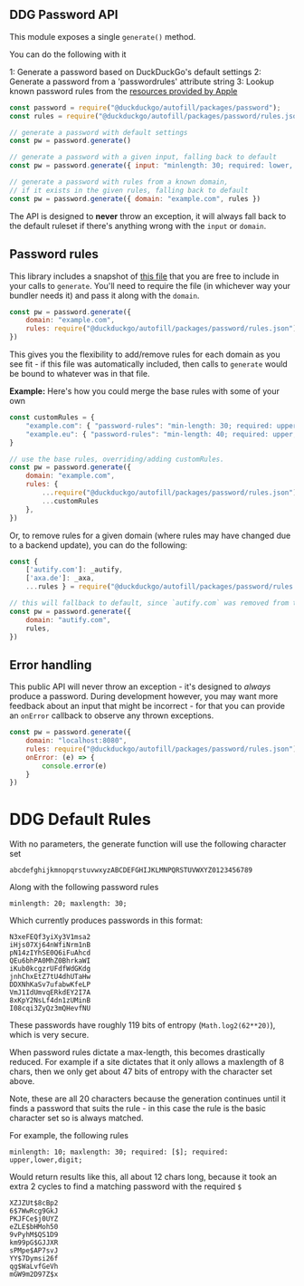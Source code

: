 ## DDG Password API

This module exposes a single `generate()` method.

You can do the following with it

1: Generate a password based on DuckDuckGo's default settings
2: Generate a password from a 'passwordrules' attribute string
3: Lookup known password rules from the [resources provided by Apple](https://github.com/apple/password-manager-resources)


```javascript
const password = require("@duckduckgo/autofill/packages/password");
const rules = require("@duckduckgo/autofill/packages/password/rules.json");

// generate a password with default settings
const pw = password.generate()

// generate a password with a given input, falling back to default
const pw = password.generate({ input: "minlength: 30; required: lower, upper;"})

// generate a password with rules from a known domain,
// if it exists in the given rules, falling back to default
const pw = password.generate({ domain: "example.com", rules })
```

The API is designed to **never** throw an exception, it will always fall back to the default ruleset if there's
anything wrong with the `input` or `domain`.

## Password rules

This library includes a snapshot of [this file](https://github.com/apple/password-manager-resources/blob/main/quirks/password-rules.json) that you are free to include in your calls to `generate`. You'll need to require the file (in whichever way your bundler needs it) and pass it along with the `domain`. 

```javascript
const pw = password.generate({ 
    domain: "example.com",
    rules: require("@duckduckgo/autofill/packages/password/rules.json"),
})
```

This gives you the flexibility to add/remove rules for each domain as you see fit - if this file was automatically included, then calls to `generate` would be bound to whatever was in that file. 

**Example:** Here's how you could merge the base rules with some of your own

```javascript
const customRules = {
    "example.com": { "password-rules": "min-length: 30; required: upper, lower, digit" },
    "example.eu": { "password-rules": "min-length: 40; required: upper, lower, digit" }
}

// use the base rules, overriding/adding customRules.
const pw = password.generate({
    domain: "example.com",
    rules: {
        ...require("@duckduckgo/autofill/packages/password/rules.json"),
        ...customRules
    },
})
```

Or, to remove rules for a given domain (where rules may have changed due to a backend update), you can do the following:

```javascript
const {
    ['autify.com']: _autify,
    ['axa.de']: _axa,
    ...rules } = require("@duckduckgo/autofill/packages/password/rules.json");

// this will fallback to default, since `autify.com` was removed from the ruleset  
const pw = password.generate({
    domain: "autify.com",
    rules,
})
```

## Error handling

This public API will never throw an exception - it's designed to *always* produce a password. During development however, you may want more feedback about an input that might be incorrect - for
that you can provide an `onError` callback to observe any thrown exceptions. 

```javascript
const pw = password.generate({ 
    domain: "localhost:8080",
    rules: require("@duckduckgo/autofill/packages/password/rules.json"),
    onError: (e) => {
        console.error(e)
    }
})
```

# DDG Default Rules

With no parameters, the generate function will use the following character set

```
abcdefghijkmnopqrstuvwxyzABCDEFGHIJKLMNPQRSTUVWXYZ0123456789
```

Along with the following password rules

```
minlength: 20; maxlength: 30;
```

Which currently produces passwords in this format:

```
N3xeFEQf3yiXy3V1msa2
iHjs07Xj64nWfiNrm1nB
pN14zIYhSE0Q6iFuAhcd
QEu6bhPA0MhZ0BhrkaWI
iKub0kcgzrUFdfWdGKdg
jnhChxEtZ7tU4dhUTaHw
DDXNhKaSv7ufabwKfeLP
VmJ1IdUmvqERkdEY2I7A
8xKpY2NsLf4dn1zUMinB
I08cqi3ZyQz3mQHevfNU
```

These passwords have roughly 119 bits of entropy (`Math.log2(62**20)`), which is very secure.

When password rules dictate a max-length, this becomes drastically reduced. For example if a site dictates that it only allows a maxlength of 8 chars, then we only get about 47 bits of entropy with the character set above.

Note, these are all 20 characters because the generation continues until it finds a password that suits
the rule - in this case the rule is the basic character set so is always matched.

For example, the following rules

```
minlength: 10; maxlength: 30; required: [$]; required: upper,lower,digit;
```

Would return results like this, all about 12 chars long, because it took an extra 2 cycles to 
find a matching password with the required `$`

```
XZJZUt$8cBp2
6$7WwRcg9GkJ
PKJFCe$j0UYZ
eZLE$bHMoh50
9vPyhM$QS1D9
km99pG$GJJXR
sPMpe$AP7svJ
YY$7Dymsi26f
qg$WaLvfGeVh
mGW9m2D97Z$x
```
